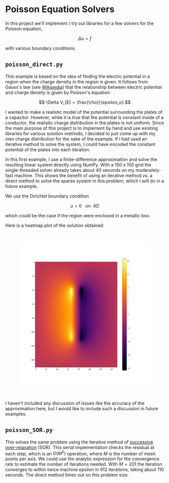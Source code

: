 # Poisson Equation Solvers

In this project we'll implement / try out libraries for a few solvers for the Poisson equation,

$$\Delta u = f$$

with various boundary conditions.

## `poisson_direct.py`

This example is based on the idea of finding the electric potential in a
region when the charge density in the region is given. It follows from Gauss's law
(see [Wikipedia](https://en.wikipedia.org/wiki/Electric_potential#Electrostatics))
that the relationship between electric potential and charge density is given by Poisson's equation:

$$-\Delta V_{E} = \frac{\rho}{\epsilon_o}.$$

I wanted to make a realistic model of the potential surrounding the plates of a capacitor.
However, while it is true that the potential is constant inside of a conductor, the realistic
charge distribution in the plates is not uniform. Since the main purpose of this project is to
implement by hand and use existing libraries for various solution methods, I decided to just
come up with my own charge distribution for the sake of the example.
If I had used an iterative method to solve the system, I could have encoded the constant
potential of the plates into each iteration.

In this first example, I use a finite-difference approximation and solve the resulting linear system directly
using NumPy. With a 150 x 150 grid the single-threaded solver already takes about 40 seconds on my moderately-fast
machine. This shows the benefit of using an iterative method vs. a direct method
to solve the sparse system in this problem, which I will do in a future example.

We use the Dirichlet boundary condition

$$u = 0 ~~~\text{on}~~ \partial D$$

which could be the case if the region were enclosed in a metallic box.

Here is a heatmap plot of the solution obtained:

<p align="center" style="margin: 3em;">
<img src="poisson_example.png" width="500" height="459">
</p>

I haven't included any discussion of issues like the accuracy of the approximation here, but I would like to
include such a discussion in future examples.

## `poisson_SOR.py`

This solves the same problem using the iterative method of
[successive over-relaxation](https://en.wikipedia.org/wiki/Successive_over-relaxation)
(SOR).
This serial implementation checks the residual at each step, which is an $O(M^2)$ operation,
where $M$ is the number of mesh points per axis. We could use the analytic expression for
the convergence rate to estimate the number of iterations needed. With $M = 201$ the iteration
converges to within twice machine epsilon in 912 iterations, taking about 110 seconds. The direct
method times out on this problem size.
